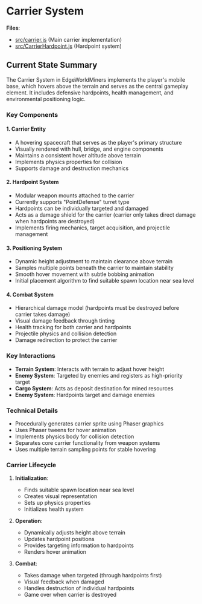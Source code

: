 # Carrier System

**Files**:
- [src/carrier.js](../src/carrier.js) (Main carrier implementation)
- [src/CarrierHardpoint.js](../src/CarrierHardpoint.js) (Hardpoint system)

## Current State Summary

The Carrier System in EdgeWorldMiners implements the player's mobile base, which hovers above the terrain and serves as the central gameplay element. It includes defensive hardpoints, health management, and environmental positioning logic.

### Key Components

#### 1. Carrier Entity
- A hovering spacecraft that serves as the player's primary structure
- Visually rendered with hull, bridge, and engine components
- Maintains a consistent hover altitude above terrain
- Implements physics properties for collision
- Supports damage and destruction mechanics

#### 2. Hardpoint System
- Modular weapon mounts attached to the carrier
- Currently supports "PointDefense" turret type
- Hardpoints can be individually targeted and damaged
- Acts as a damage shield for the carrier (carrier only takes direct damage when hardpoints are destroyed)
- Implements firing mechanics, target acquisition, and projectile management

#### 3. Positioning System
- Dynamic height adjustment to maintain clearance above terrain
- Samples multiple points beneath the carrier to maintain stability
- Smooth hover movement with subtle bobbing animation
- Initial placement algorithm to find suitable spawn location near sea level

#### 4. Combat System
- Hierarchical damage model (hardpoints must be destroyed before carrier takes damage)
- Visual damage feedback through tinting
- Health tracking for both carrier and hardpoints
- Projectile physics and collision detection
- Damage redirection to protect the carrier

### Key Interactions

- **Terrain System**: Interacts with terrain to adjust hover height
- **Enemy System**: Targeted by enemies and registers as high-priority target
- **Cargo System**: Acts as deposit destination for mined resources
- **Enemy System**: Hardpoints target and damage enemies

### Technical Details

- Procedurally generates carrier sprite using Phaser graphics
- Uses Phaser tweens for hover animation
- Implements physics body for collision detection
- Separates core carrier functionality from weapon systems
- Uses multiple terrain sampling points for stable hovering

### Carrier Lifecycle

1. **Initialization**:
   - Finds suitable spawn location near sea level
   - Creates visual representation
   - Sets up physics properties
   - Initializes health system

2. **Operation**:
   - Dynamically adjusts height above terrain
   - Updates hardpoint positions
   - Provides targeting information to hardpoints
   - Renders hover animation

3. **Combat**:
   - Takes damage when targeted (through hardpoints first)
   - Visual feedback when damaged
   - Handles destruction of individual hardpoints
   - Game over when carrier is destroyed 